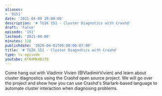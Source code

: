 ```yaml
---
aliases:
- '0151'
date: '2021-04-09 20:00:00'
description: '# TGIK 151 - Cluster Diagnotics with Crashd'
draft: 'False'
episode: '151'
lastmod: '2021-04-09'
minutes: 120
publishdate: '2020-04-01T00:00:00-07:00'
title: '# TGIK 151 - Cluster Diagnotics with Crashd'
type: tv-episode
youtube: KfN4MK4B2f8
---
```


Come hang out with Vladimir Vivien (@VladimirVivien) and learn about cluster diagnostics using the Crashd open source project. We will go over the project and show how you can use Crashd's Starlark-based language to automate cluster interaction when diagnosing problems.
